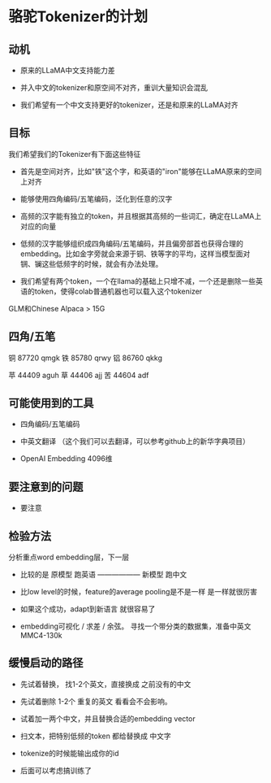 # 骆驼Tokenizer的计划

## 动机

+ 原来的LLaMA中文支持能力差

+ 并入中文的tokenizer和原空间不对齐，重训大量知识会混乱

+ 我们希望有一个中文支持更好的tokenizer，还是和原来的LLaMA对齐


## 目标

我们希望我们的Tokenizer有下面这些特征

+ 首先是空间对齐，比如"铁"这个字，和英语的"iron"能够在LLaMA原来的空间上对齐

+ 能够使用四角编码/五笔编码，泛化到任意的汉字

+ 高频的汉字能有独立的token，并且根据其高频的一些词汇，确定在LLaMA上对应的向量

+ 低频的汉字能够组织成四角编码/五笔编码，并且偏旁部首也获得合理的embedding。比如金字旁就会来源于铜、铁等字的平均，这样当模型面对锎、镧这些低频字的时候，就会有办法处理。

+ 我们希望有两个token，一个在llama的基础上只增不减，一个还是删除一些英语的token，使得colab普通机器也可以载入这个tokenizer

GLM和Chinese Alpaca > 15G

## 四角/五笔

铜 87720 qmgk  <heng1-87><heng2-72><heng3-0>
铁 85780 qrwy  <heng1-87><heng2-58><heng3-0>
铝 86760 qkkg  <heng1-87><heng2-66><heng3-0>

苹 44409 aguh <zong1-44><zong2-40><zong3-9> 
草 44406 ajj
苦 44604 adf


## 可能使用到的工具

+ 四角编码/五笔编码

+ 中英文翻译 （这个我们可以去翻译，可以参考github上的新华字典项目）

+ OpenAI Embedding 4096维


## 要注意到的问题

+ 要注意

## 检验方法

分析重点word embedding层，下一层

+ 比较的是 原模型 跑英语 —————— 新模型 跑中文

+ 比low level的时候，feature的average pooling是不是一样 是一样就很厉害

+ 如果这个成功，adapt到新语言 就很容易了

+ embedding可视化 / 求差 / 余弦。 寻找一个带分类的数据集，准备中英文 MMC4-130k

## 缓慢启动的路径

+ 先试着替换， 找1-2个英文，直接换成 之前没有的中文

+ 先试着删除 1-2个 重复的英文 看看会不会影响。 

+ 试着加一两个中文，并且替换合适的embedding vector

+ 扫文本，把特别低频的token 都给替换成 中文字

+ tokenize的时候能输出成你的id

+ 后面可以考虑搞训练了